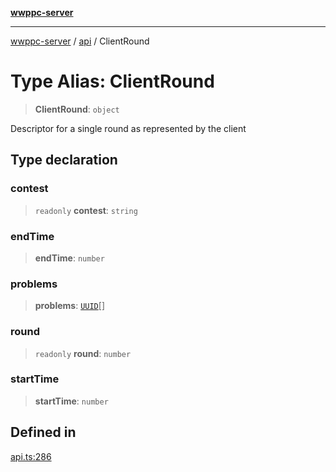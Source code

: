 [**wwppc-server**](../../README.md)

***

[wwppc-server](../../modules.md) / [api](../README.md) / ClientRound

# Type Alias: ClientRound

> **ClientRound**: `object`

Descriptor for a single round as represented by the client

## Type declaration

### contest

> `readonly` **contest**: `string`

### endTime

> **endTime**: `number`

### problems

> **problems**: [`UUID`](../../util/type-aliases/UUID.md)[]

### round

> `readonly` **round**: `number`

### startTime

> **startTime**: `number`

## Defined in

[api.ts:286](https://github.com/WWPPC/WWPPC-server/blob/ee3abdd1c71a13a423c7eb75f79ad6723d0eebfc/src/api.ts#L286)

